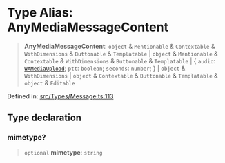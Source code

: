 # Type Alias: AnyMediaMessageContent

> **AnyMediaMessageContent**: `object` & `Mentionable` & `Contextable` & `WithDimensions` & `Buttonable` & `Templatable` \| `object` & `Mentionable` & `Contextable` & `WithDimensions` & `Buttonable` & `Templatable` \| \{ `audio`: [`WAMediaUpload`](WAMediaUpload.md); `ptt`: `boolean`; `seconds`: `number`; \} \| `object` & `WithDimensions` \| `object` & `Contextable` & `Buttonable` & `Templatable` & `object` & `Editable`

Defined in: [src/Types/Message.ts:113](https://github.com/Fokusdotid/Baileys/blob/c0c23ce3104b65dfcc64246c9ee8a49ef38993b5/src/Types/Message.ts#L113)

## Type declaration

### mimetype?

> `optional` **mimetype**: `string`
